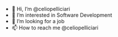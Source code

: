 - 👋 Hi, I’m @celiopelliciari
- 👀 I’m interested in Software Development
- 💞️ I’m looking for a job
- 📫 How to reach me @celiopelliciari

<!---
celiopeliciari/celiopeliciari is a ✨ special ✨ repository because its `README.md` (this file) appears on your GitHub profile.
You can click the Preview link to take a look at your changes.
--->
